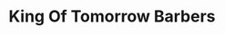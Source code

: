 ---
title: "King Of Tomorrow Barbers"
url: /blackburn/king-of-tomorrow-barbers/
shop: hairdresser
---